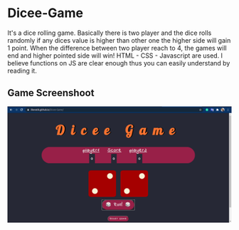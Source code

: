 # Dicee-Game
It's a dice rolling game. Basically there is two player and the dice rolls randomly if any dices value is higher than other one the higher side will gain 1 point. When the difference between two player reach to 4, the games will end and higher pointed side will win!
HTML - CSS - Javascript are used. I believe functions on JS are clear enough thus you can easily understand by reading it.

## Game Screenshoot
<a href="https://ilkeratik.github.io/Dicee-Game/"><img src="/images/dice-ss.png"></a>
